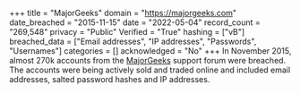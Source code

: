 +++
title = "MajorGeeks"
domain = "https://majorgeeks.com"
date_breached = "2015-11-15"
date = "2022-05-04"
record_count = "269,548"
privacy = "Public"
Verified = "True"
hashing = ["vB"]
breached_data = ["Email addresses", "IP addresses", "Passwords", "Usernames"]
categories = []
acknowledged = "No"
+++
In November 2015, almost 270k accounts from the <a href="http://www.majorgeeks.com" target="_blank" rel="noopener">MajorGeeks</a> support forum were breached. The accounts were being actively sold and traded online and included email addresses, salted password hashes and IP addresses.
